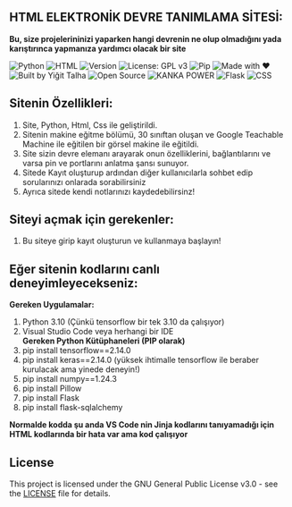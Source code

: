 ## HTML ELEKTRONİK DEVRE TANIMLAMA SİTESİ:

**Bu, size projelerininizi yaparken hangi devrenin ne olup olmadığını yada karıştırınca yapmanıza yardımcı olacak bir site**

![Python](https://img.shields.io/badge/Python-3.10-blue?logo=python)
![HTML](https://img.shields.io/badge/HTML5-e34c26?logo=html5&logoColor=white)
![Version](https://img.shields.io/badge/Version-1.0.0-blue)
![License: GPL v3](https://img.shields.io/badge/License-GPLv3-blue.svg)
![Pip](https://img.shields.io/badge/pip-ready-blue?logo=pypi)
![Made with ❤️](https://img.shields.io/badge/Made%20with-%E2%9D%A4-red)
![Built by Yiğit Talha](https://img.shields.io/badge/Built%20by-Yiğit%20Talha-blueviolet)
![Open Source](https://img.shields.io/badge/Open%20Source-Yes-brightgreen)
![KANKA POWER](https://img.shields.io/badge/Vs-Code--POWER-🔥🔥🔥-orange)
![Flask](https://img.shields.io/badge/Flask-Web_App-000000?logo=flask)
![CSS](https://img.shields.io/badge/Css-design-000000?logo=css)

## Sitenin Özellikleri:
1. Site, Python, Html, Css ile geliştirildi.
2. Sitenin makine eğitme bölümü, 30 sınıftan oluşan ve Google Teachable Machine ile eğitilen bir görsel makine ile eğitildi.
3. Site sizin devre elemanı arayarak onun özelliklerini, bağlantılarını ve varsa pin ve portlarını anlatma şansı sunuyor.
4. Sitede Kayıt oluşturup ardından diğer kullanıcılarla sohbet edip sorularınızı onlarada sorabilirsiniz
5. Ayrıca sitede kendi notlarınızı kaydedebilirsinz!

## Siteyi açmak için gerekenler:
1. Bu siteye girip kayıt oluşturun ve kullanmaya başlayın!

## Eğer sitenin kodlarını canlı deneyimleyecekseniz:
**Gereken Uygulamalar:**
1. Python 3.10 (Çünkü tensorflow bir tek 3.10 da çalışıyor)
2. Visual Studio Code veya herhangi bir IDE  
**Gereken Python Kütüphaneleri (PIP olarak)**
1. pip install tensorflow==2.14.0
2. pip install keras==2.14.0 (yüksek ihtimalle tensorflow ile beraber kurulacak ama yinede deneyin!)
3. pip install numpy==1.24.3
4. pip install Pillow
5. pip install Flask
6. pip install flask-sqlalchemy

**Normalde kodda şu anda VS Code nin Jinja kodlarını tanıyamadığı için HTML kodlarında bir hata var ama kod çalışıyor**


## License
This project is licensed under the GNU General Public License v3.0 - see the [LICENSE](LICENSE) file for details.
